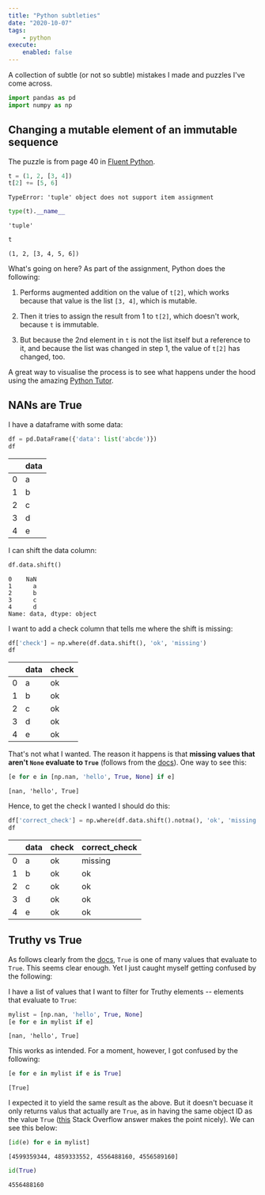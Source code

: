 ```yaml
---
title: "Python subtleties"
date: "2020-10-07"
tags:
    - python
execute:
    enabled: false
---
```


<script src="https://cdnjs.cloudflare.com/ajax/libs/require.js/2.3.6/require.min.js" integrity="sha512-c3Nl8+7g4LMSTdrm621y7kf9v3SDPnhxLNhcjFJbKECVnmZHTdo+IRO05sNLTH/D3vA6u1X32ehoLC7WFVdheg==" crossorigin="anonymous"></script>
<script src="https://cdnjs.cloudflare.com/ajax/libs/jquery/3.5.1/jquery.min.js" integrity="sha512-bLT0Qm9VnAYZDflyKcBaQ2gg0hSYNQrJ8RilYldYQ1FxQYoCLtUjuuRuZo+fjqhx/qtq/1itJ0C2ejDxltZVFg==" crossorigin="anonymous"></script>
<script type="application/javascript">define('jquery', [],function() {return window.jQuery;})</script>


A collection of subtle (or not so subtle) mistakes I made and puzzles I've come across.

``` python
import pandas as pd
import numpy as np
```

## Changing a mutable element of an immutable sequence

The puzzle is from page 40 in [Fluent Python](https://www.oreilly.com/library/view/fluent-python/9781491946237/).

``` python
t = (1, 2, [3, 4])
t[2] += [5, 6]
```

    TypeError: 'tuple' object does not support item assignment

``` python
type(t).__name__
```

    'tuple'

``` python
t
```

    (1, 2, [3, 4, 5, 6])

What's going on here? As part of the assignment, Python does the following:

1.  Performs augmented addition on the value of `t[2]`, which works because that value is the list `[3, 4]`, which is mutable.

2.  Then it tries to assign the result from 1 to `t[2]`, which doesn't work, because `t` is immutable.

3.  But because the 2nd element in `t` is not the list itself but a reference to it, and because the list was changed in step 1, the value of `t[2]` has changed, too.

A great way to visualise the process is to see what happens under the hood using the amazing [Python Tutor](http://www.pythontutor.com).

## NANs are True

I have a dataframe with some data:

``` python
df = pd.DataFrame({'data': list('abcde')})
df
```

<div>
<style scoped>
    .dataframe tbody tr th:only-of-type {
        vertical-align: middle;
    }

    .dataframe tbody tr th {
        vertical-align: top;
    }

    .dataframe thead th {
        text-align: right;
    }
</style>

|     | data |
|-----|------|
| 0   | a    |
| 1   | b    |
| 2   | c    |
| 3   | d    |
| 4   | e    |

</div>

I can shift the data column:

``` python
df.data.shift()
```

    0    NaN
    1      a
    2      b
    3      c
    4      d
    Name: data, dtype: object

I want to add a check column that tells me where the shift is missing:

``` python
df['check'] = np.where(df.data.shift(), 'ok', 'missing')
df
```

<div>
<style scoped>
    .dataframe tbody tr th:only-of-type {
        vertical-align: middle;
    }

    .dataframe tbody tr th {
        vertical-align: top;
    }

    .dataframe thead th {
        text-align: right;
    }
</style>

|     | data | check |
|-----|------|-------|
| 0   | a    | ok    |
| 1   | b    | ok    |
| 2   | c    | ok    |
| 3   | d    | ok    |
| 4   | e    | ok    |

</div>

That's not what I wanted. The reason it happens is that **missing values that aren't `None` evaluate to `True`** (follows from the [docs](https://docs.python.org/2/library/stdtypes.html#truth-value-testing)). One way to see this:

``` python
[e for e in [np.nan, 'hello', True, None] if e]
```

    [nan, 'hello', True]

Hence, to get the check I wanted I should do this:

``` python
df['correct_check'] = np.where(df.data.shift().notna(), 'ok', 'missing')
df
```

<div>
<style scoped>
    .dataframe tbody tr th:only-of-type {
        vertical-align: middle;
    }

    .dataframe tbody tr th {
        vertical-align: top;
    }

    .dataframe thead th {
        text-align: right;
    }
</style>

|     | data | check | correct_check |
|-----|------|-------|---------------|
| 0   | a    | ok    | missing       |
| 1   | b    | ok    | ok            |
| 2   | c    | ok    | ok            |
| 3   | d    | ok    | ok            |
| 4   | e    | ok    | ok            |

</div>

## Truthy vs True

As follows clearly from the [docs](https://docs.python.org/2/library/stdtypes.html#truth-value-testing), `True` is one of many values that evaluate to `True`. This seems clear enough. Yet I just caught myself getting confused by the following:

I have a list of values that I want to filter for Truthy elements -- elements that evaluate to `True`:

``` python
mylist = [np.nan, 'hello', True, None]
[e for e in mylist if e]
```

    [nan, 'hello', True]

This works as intended. For a moment, however, I got confused by the following:

``` python
[e for e in mylist if e is True]
```

    [True]

I expected it to yield the same result as the above. But it doesn't becuase it only returns valus that actually are `True`, as in having the same object ID as the value `True` ([this](https://stackoverflow.com/a/20421344/13666841) Stack Overflow answer makes the point nicely). We can see this below:

``` python
[id(e) for e in mylist]
```

    [4599359344, 4859333552, 4556488160, 4556589160]

``` python
id(True)
```

    4556488160
